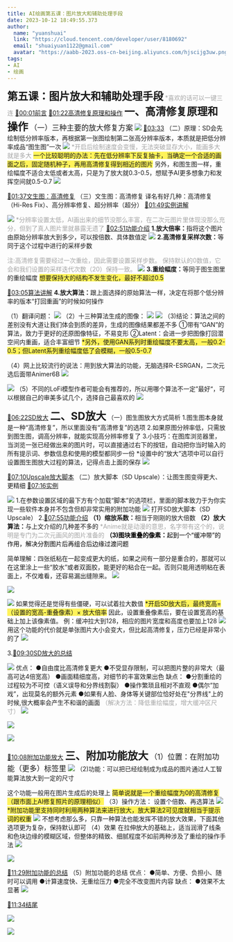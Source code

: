 ```yaml
---
title: AI绘画第五课：图片放大和辅助处理手段
date: 2023-10-12 18:49:55.373
author:
  name: "yuanshuai"
  link: "https://cloud.tencent.com/developer/user/8180692"
  email: "shuaiyuan1122@gmail.com"
  avatar: "https://aabb-2023.oss-cn-beijing.aliyuncs.com/hjscijg3uw.png"
tags:
- AI
- 绘画
---
```


<strong><font style='font-size:24px;'>第五课：图片放大和辅助处理手段</font></strong>
<font style='color:#a5a5a5;'>*喜欢的话可以一键三连</font>
[🚩00:01前言](https://www.bilibili.com/video/BV11m4y12727?p=1&t=1)
[🚩01:22高清修复原理和操作](https://www.bilibili.com/video/BV11m4y12727?p=1&t=82)
<strong><font style='font-size:24px;'>一、高清修复原理和操作</font></strong>
<font style='font-size:17px;'>（一）三种主要的放大修复方案</font>
![](https://aabb-2023.oss-cn-beijing.aliyuncs.com/BV11m4y12727_167498.jpg)
[🚩03:33](https://www.bilibili.com/video/BV11m4y12727?p=1&t=213)
（二）原理：SD会先绘制低分辨率版本，再根据第一张图绘制第二张高分辨率版本，本质就是把低分辨率成品“图生图”一次
![](https://aabb-2023.oss-cn-beijing.aliyuncs.com/BV11m4y12727_116254.jpg)
<font style='color:#a5a5a5;'>*开启后绘制速度会变慢，无法突破显存大小，能画多大就是多大</font>
<font style='background-color:#fff359;'>一个比较聪明的办法：先在低分辨率下反复抽卡，当确定一个合适的画面之后，固定随机种子，再用高清修复得到相近的图片</font>
<font style='background-color:#ffffff;'>另外，和图生图一样，重绘幅度不适合太低或者太高，只是为了放大就0.3-0.5，想赋予AI更多想象力和发挥空间就0.5-0.7</font>
![](https://aabb-2023.oss-cn-beijing.aliyuncs.com/BV11m4y12727_493806.jpg)


[🚩01:37文生图：高清修复](https://www.bilibili.com/video/BV11m4y12727?p=1&t=96)
（三）文生图：高清修复
译名有好几种：高清修复（Hi-Res Fix）、高分辨率修复、超分辨率（超分）
[🚩01:49实例讲解](https://www.bilibili.com/video/BV11m4y12727?p=1&t=109)

![](https://aabb-2023.oss-cn-beijing.aliyuncs.com/BV11m4y12727_437737.jpg)
<font style='color:#a5a5a5;'>*分辨率设置太低，AI画出来的细节没那么丰富，在二次元图片里体现没那么充分，但到了真人图片里就暴露无遗了</font>
[🚩02:51功能介绍](https://www.bilibili.com/video/BV11m4y12727?p=1&t=170)
<strong>1.放大倍率：</strong>指将这个图片由原始分辨率放大到多少，可以按倍数、具体数值定
![](https://aabb-2023.oss-cn-beijing.aliyuncs.com/BV11m4y12727_287616.jpg)
<strong>2.高清修复采样次数：</strong>等同于这个过程中进行的采样步数

<font style='color:#a5a5a5;'>注:高清修复需要经过一次重绘，因此需要设置采样步数。</font>
<font style='color:#a5a5a5;'>保持默认的0数值，它会和我们设置的采样迭代次数（20）保持一致。</font>
![](https://aabb-2023.oss-cn-beijing.aliyuncs.com/BV11m4y12727_157169.jpg)
<strong>3.重绘幅度：</strong>等同于图生图里的重绘幅度
<font style='background-color:#fff359;'>想要保持大的结构不发生变化，最好不超过0.5</font>


[🚩03:05算法讲解](https://www.bilibili.com/video/BV11m4y12727?p=1&t=184)
<strong><font style='background-color:#ffffff;'>4.放大算法：</font></strong><font style='background-color:#ffffff;'>跟上面选择的原始算法一样，决定在将那个低分辨率的版本“打回重画”的时候如何操作</font>

（1）翻译问题：
![](https://aabb-2023.oss-cn-beijing.aliyuncs.com/BV11m4y12727_458034.jpg)
（2）十三种算法生成的图像：
![](https://aabb-2023.oss-cn-beijing.aliyuncs.com/BV11m4y12727_990015.jpg)
![](https://aabb-2023.oss-cn-beijing.aliyuncs.com/BV11m4y12727_331053.jpg)
（3)结论：算法之间的差别没有大道让我们体会到质的差异，生成的图像结果都差不多
①带有“GAN”的算法，致力于更好的还原图像特征，不易变形
②Latent：会进一步把图像打回潜空间内重画，适合丰富细节
<font style='background-color:#fff359;'>*另外，使用GAN系列时重绘幅度不要太高，一般0.2-0.5；但Latent系列重绘幅度低了会模糊，一般0.5-0.7</font>

（4）网上比较流行的说法：用到放大算法的功能，无脑选择R-ESRGAN，二次元选后面带Animer6B
![](https://aabb-2023.oss-cn-beijing.aliyuncs.com/BV11m4y12727_116457.jpg)

![](https://aabb-2023.oss-cn-beijing.aliyuncs.com/BV11m4y12727_831450.jpg)
（5）不同的LoFi模型作者可能会有推荐的，所以用哪个算法不一定”最好“，可以根据自己的审美多试几个，选择自己最喜欢的
![](https://aabb-2023.oss-cn-beijing.aliyuncs.com/BV11m4y12727_703756.jpg)

[🚩06:22SD放大](https://www.bilibili.com/video/BV11m4y12727?p=1&t=382)
<strong><font style='font-size:24px;'>二、SD放大</font></strong>
（一）图生图放大方式简析
1.图生图本身就是一种“高清修复”，所以里面没有“高清修复”的选项
2.如果原图分辨率低，只需放到图生图，调高分辨率，就能实现高分辨率修复了
3.小技巧：在图库浏览器里，当浏览一张已经做出来的图片时，可以直接通过右下的按钮，自动把你当时输入的所有提示词、参数信息和使用的模型都同步一份
*设置中的“放大”选项中可以自行设置图生图放大过程的算法，记得点击上面的保存
![](https://aabb-2023.oss-cn-beijing.aliyuncs.com/BV11m4y12727_240724.jpg)


[🚩07:10Upscale放大脚本](https://www.bilibili.com/video/BV11m4y12727?p=1&t=429)
（二）放大脚本（SD Upscale）：让图生图变得更大、更精细
[🚩07:16实例](https://www.bilibili.com/video/BV11m4y12727?p=1&t=436)

![](https://aabb-2023.oss-cn-beijing.aliyuncs.com/BV11m4y12727_181765.jpg)
1.在参数设置区域的最下方有个加载“脚本”的选项栏，里面的脚本致力于为你实现一些软件本身并不包含但却非常实用的附加功能
![](https://aabb-2023.oss-cn-beijing.aliyuncs.com/BV11m4y12727_581299.jpg)
打开SD放大脚本（SD Upscale）
2.[🚩07:55功能介绍](https://www.bilibili.com/video/BV11m4y12727?p=1&t=474)
<strong>（1）缩放系数：</strong>相当于刚刚的放大倍数
<strong>（2）放大算法：</strong>与上文介绍的几种差不多的
<font style='color:#a5a5a5;'>*Anime就是动漫的意思，名字带有这个的，说明是专门为二次元画风的图片准备的</font>
<strong><font style='color:#000000;'>（3)图块重叠的像素：</font></strong><font style='color:#000000;'>起到一个“缓冲带”的作用，解决分割图片后再组合后边缘过渡问题</font>

 简单理解：四张纸粘在一起变成更大的纸，如果之间有一部分是重合的，那就可以在这里涂上一些“胶水”或者双面胶，能更好的粘合在一起。否则只能用透明粘在表面上，不仅难看，还容易漏出缝隙来。
![](https://aabb-2023.oss-cn-beijing.aliyuncs.com/BV11m4y12727_963463.jpg)


![](https://aabb-2023.oss-cn-beijing.aliyuncs.com/BV11m4y12727_591181.jpg)

![](https://aabb-2023.oss-cn-beijing.aliyuncs.com/BV11m4y12727_257498.jpg)
如果觉得还是觉得有些僵硬，可以试着拉大数值
<font style='background-color:#fff359;'>*开启SD放大后，最终宽高=（设置的宽高-重叠像素）× 放大倍率</font>
因此，设置重叠像素后，要在设置宽高的基础上加上该像素值。
例：缓冲拉大到128，相应的图片宽度和高度也要加上128
![](https://aabb-2023.oss-cn-beijing.aliyuncs.com/BV11m4y12727_808503.jpg)
用这个功能的代价就是单张图片大小会变大，但比起高清修复，压力已经是非常小的了
![](https://aabb-2023.oss-cn-beijing.aliyuncs.com/BV11m4y12727_991096.jpg)


3.[🚩09:30SD放大的总结](https://www.bilibili.com/video/BV11m4y12727?p=1&t=570)

![](https://aabb-2023.oss-cn-beijing.aliyuncs.com/BV11m4y12727_056893.jpg)
优点：
●自由度比高清修复更大
●不受显存限制，可以把图片整的非常大（最高可达4倍宽高）
●画面精细度高，对细节的丰富效果出色
缺点：
●分割重绘的过程较为不可控（语义误导和分界线割裂）
●操作繁琐且相对不直观
●偶尔“加戏”，出现莫名的额外元素
●如果有人脸、身体等关键部位恰好处在"分界线"上的时候,很大概率会产生不和谐的画面
<font style='color:#a5a5a5;'>（解决方法：降低重绘幅度，增大缓冲区尺寸）</font>
![](https://aabb-2023.oss-cn-beijing.aliyuncs.com/BV11m4y12727_062326.jpg)


![](https://aabb-2023.oss-cn-beijing.aliyuncs.com/BV11m4y12727_222948.jpg)


![](https://aabb-2023.oss-cn-beijing.aliyuncs.com/BV11m4y12727_283593.jpg)

[🚩10:08附加功能放大](https://www.bilibili.com/video/BV11m4y12727?p=1&t=608)
<strong><font style='font-size:24px;'>三、附加功能放大</font></strong>
<font style='font-size:17px;'>（1）位置：在附加功能（更多）标签里</font>
![](https://aabb-2023.oss-cn-beijing.aliyuncs.com/BV11m4y12727_505202.jpg)
（2)功能：可以把已经绘制成为成品的图片通过人工智能算法放大到一定的尺寸

这个功能一般用在图片生成后的处理上
<font style='background-color:#fff359;'>简单说就是一个重绘幅度为0的高清修复（跟市面上AI修复照片的原理相似）</font>
<font style='background-color:#ffffff;'>（3）操作方法：</font>
<font style='background-color:#ffffff;'>设置个倍数、再选算法</font>
![](https://aabb-2023.oss-cn-beijing.aliyuncs.com/BV11m4y12727_171805.jpg)
<font style='background-color:#fff359;'>*附加功能里支持同时利用两种算法来进行放大，放大算法2可见度就相当于提示词的权重</font>
![](https://aabb-2023.oss-cn-beijing.aliyuncs.com/BV11m4y12727_735722.jpg)
不想考虑那么多，只靠一种算法也能发挥不错的放大效果，下面其他选项更为复杂，保持默认即可
（4）效果
在拉伸放大的基础上，适当润滑了线条和色块边缘的模糊区域，但整体的精致、细腻程度不如前两种涉及了重绘的操作手法
![](https://aabb-2023.oss-cn-beijing.aliyuncs.com/BV11m4y12727_779142.jpg)


![](https://aabb-2023.oss-cn-beijing.aliyuncs.com/BV11m4y12727_784649.jpg)

[🚩11:29附加功能的总结](https://www.bilibili.com/video/BV11m4y12727?p=1&t=688)
（5）附加功能的总结
优点：
●简单、方便、负担小、随时可以调用
●计算速度快、无重绘压力
●完全不改变图片内容
缺点：
●效果不太显著
![](https://aabb-2023.oss-cn-beijing.aliyuncs.com/BV11m4y12727_440490.jpg)


[🚩11:34结尾](https://www.bilibili.com/video/BV11m4y12727?p=1&t=694)


![](https://aabb-2023.oss-cn-beijing.aliyuncs.com/BV11m4y12727_509138.jpg)


![](https://aabb-2023.oss-cn-beijing.aliyuncs.com/BV11m4y12727_915931.jpg)


